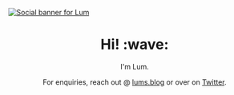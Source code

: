 [![Social banner for Lum](https://github.com/LumRamabaja/LumRamabaja/blob/main/assets/header-banner1.svg)](https://lums.blog)

<h1 align='center'> Hi! :wave:</h1>
<p align='center'>
I'm Lum.
</p>
<p align='center'>For enquiries, reach out @ <a href="https://lums.blog/contact">lums.blog</a> or over on <a href="https://twitter.com/LumRamabaja">Twitter</a>.</p>


<!--
**LumRamabaja/LumRamabaja** is a ✨ _special_ ✨ repository because its `README.md` (this file) appears on your GitHub profile.

Here are some ideas to get you started:

- 🔭 I’m currently working on ...
- 🌱 I’m currently learning ...
- 👯 I’m looking to collaborate on ...
- 🤔 I’m looking for help with ...
- 💬 Ask me about ...
- 📫 How to reach me: ...
- 😄 Pronouns: ...
- ⚡ Fun fact: ...
-->
